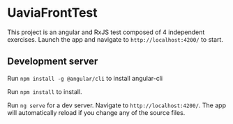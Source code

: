 # UaviaFrontTest

This project is an angular and RxJS test composed of 4 independent exercises.
Launch the app and navigate to `http://localhost:4200/` to start.

## Development server

Run `npm install -g @angular/cli` to install angular-cli

Run `npm install` to install.

Run `ng serve` for a dev server. Navigate to `http://localhost:4200/`. The app will automatically reload if you change any of the source files.
